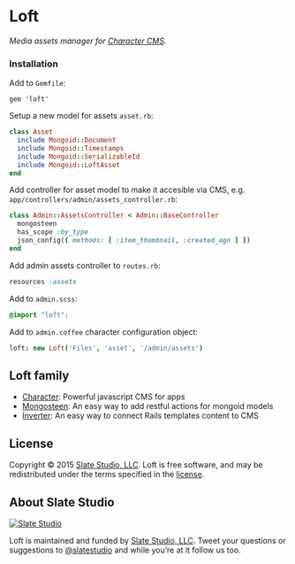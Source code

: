 # Loft

*Media assets manager for [Character CMS](https://github.com/slate-studio/chr).*


### Installation

Add to ```Gemfile```:

    gem 'loft'

Setup a new model for assets ```asset.rb```:

```ruby
class Asset
  include Mongoid::Document
  include Mongoid::Timestamps
  include Mongoid::SerializableId
  include Mongoid::LoftAsset
end
```

Add controller for asset model to make it accesible via CMS, e.g. ```app/controllers/admin/assets_controller.rb```:

```ruby
class Admin::AssetsController < Admin::BaseController
  mongosteen
  has_scope :by_type
  json_config({ methods: [ :item_thumbnail, :created_ago ] })
end
```

Add admin assets controller to ```routes.rb```:

```ruby
resources :assets
```

Add to ```admin.scss```:

```scss
@import "loft";
```

Add to ```admin.coffee``` character configuration object:

```coffee
loft: new Loft('Files', 'asset', '/admin/assets')
```


## Loft family

- [Character](https://github.com/slate-studio/chr): Powerful javascript CMS for apps
- [Mongosteen](https://github.com/slate-studio/mongosteen): An easy way to add restful actions for mongoid models
- [Inverter](https://github.com/slate-studio/inverter): An easy way to connect Rails templates content to CMS


## License

Copyright © 2015 [Slate Studio, LLC](http://slatestudio.com). Loft is free software, and may be redistributed under the terms specified in the [license](LICENSE.md).


## About Slate Studio

[![Slate Studio](https://slate-git-images.s3-us-west-1.amazonaws.com/slate.png)](http://slatestudio.com)

Loft is maintained and funded by [Slate Studio, LLC](http://slatestudio.com). Tweet your questions or suggestions to [@slatestudio](https://twitter.com/slatestudio) and while you’re at it follow us too.